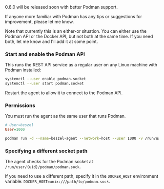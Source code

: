 0.8.0 will be released soon with better Podman support.

If anyone more familiar with Podman has any tips or suggestions for improvement, please let me know.

Note that currently this is an either-or situation. You can either use the Podman API or the Docker API, but not both at the same time. If you need both, let me know and I'll add it at some point.

### Start and enable the Podman API

This runs the REST API service as a regular user on any Linux machine with Podman installed:

```bash
systemctl --user enable podman.socket
systemctl --user start podman.socket
```

Restart the agent to allow it to connect to the Podman API.

### Permissions

You must run the agent as the same user that runs Podman.

```ini [beszel-agent.service]
# User=beszel
User=1000
```

```bash [podman run]
podman run -d --name=beszel-agent --network=host --user 1000 -v /run/user/1000/podman/podman.sock:/run/user/1000/podman/podman.sock -e KEY="..." henrygd/beszel-agent:latest
```

### Specifying a different socket path

The agent checks for the Podman socket at `/run/user/{uid}/podman/podman.sock`.

If you need to use a different path, specify it in the `DOCKER_HOST` environment variable: `DOCKER_HOST=unix:///path/to/podman.sock`.
